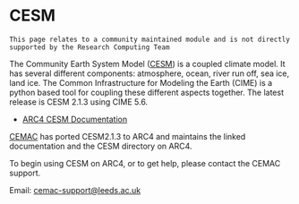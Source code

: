 # CESM

```{note}
This page relates to a community maintained module and is not directly supported by the Research Computing Team
```

The Community Earth System Model ([CESM](https://www.cesm.ucar.edu/)) is a coupled climate model. It has several different components: atmosphere, ocean, river run off, sea ice, land ice. The Common Infrastructure for Modeling the Earth (CIME) is a python based tool for coupling these different aspects together. The latest release is CESM 2.1.3 using CIME 5.6.

- [ARC4 CESM Documentation](https://cesm2-arc4-rtd.readthedocs.io/en/latest/index.html)

[CEMAC](https://www.cemac.leeds.ac.uk/) has ported CESM2.1.3 to ARC4 and maintains the linked documentation and the CESM directory on ARC4. 

To begin using CESM on ARC4, or to get help, please contact the CEMAC support.

Email: [cemac-support@leeds.ac.uk](mailto:cemac-support@leeds.ac.uk)
